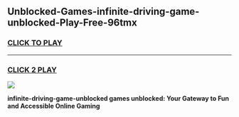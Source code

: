 
## Unblocked-Games-infinite-driving-game-unblocked-Play-Free-96tmx
<h3>
<a href="https://premium76.site?title=infinite-driving-game-unblocked&ref=22A">CLICK TO PLAY</a></h3>
<hr>

<h3>
<a href="https://premium76.site?title=infinite-driving-game-unblocked&ref=22A">CLICK 2 PLAY</a>
  
</h3>

<a href="https://premium76.site?title=infinite-driving-game-unblocked&ref=22A"><img src="https://clearcache.store/games.png"></a>


**infinite-driving-game-unblocked games unblocked: Your Gateway to Fun and Accessible Online Gaming**
